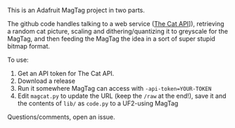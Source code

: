 This is an Adafruit MagTag project in two parts.

The github code handles talking to a web service ([The Cat API](https://thecatapi.com/)]), retrieving a random cat picture, scaling and dithering/quantizing it to greyscale for the MagTag, and then feeding the MagTag the idea in a sort of super stupid bitmap format.

To use:

1. Get an API token for The Cat API.
2. Download a release
3. Run it somewhere MagTag can access with `-api-token=YOUR-TOKEN`
4. Edit `magcat.py` to update the URL (keep the `/raw` at the end!), save it and the contents of `lib/` as `code.py` to a UF2-using MagTag

Questions/comments, open an issue.
